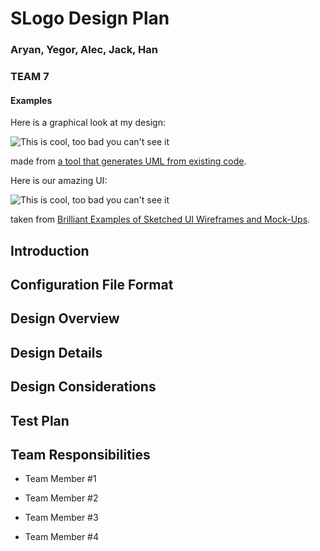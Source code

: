 # SLogo Design Plan
### Aryan, Yegor, Alec, Jack, Han
### TEAM 7


#### Examples

Here is a graphical look at my design:

![This is cool, too bad you can't see it](online-shopping-uml-example.png "An initial UI")

made from [a tool that generates UML from existing code](http://staruml.io/).


Here is our amazing UI:

![This is cool, too bad you can't see it](29-sketched-ui-wireframe.jpg "An alternate design")

taken from [Brilliant Examples of Sketched UI Wireframes and Mock-Ups](https://onextrapixel.com/40-brilliant-examples-of-sketched-ui-wireframes-and-mock-ups/).


## Introduction


## Configuration File Format


## Design Overview


## Design Details


## Design Considerations


## Test Plan


## Team Responsibilities

 * Team Member #1

 * Team Member #2

 * Team Member #3

 * Team Member #4
